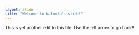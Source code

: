 ```yaml
---
layout: slide
title: "Welcome to kalomfa's slide!"
---
```

This is yet another edit to this file.
Use the left arrow to go back!!